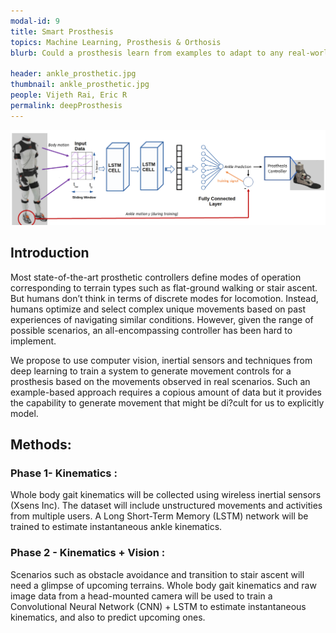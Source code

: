 ```yaml
---
modal-id: 9
title: Smart Prosthesis
topics: Machine Learning, Prosthesis & Orthosis
blurb: Could a prosthesis learn from examples to adapt to any real-world scenario, much like humans do? Such a self-driving prosthesis would be a radical shift from the current state of affairs where assistive devices operate under strict “modes” of operation with terrain specific movement profiles. 

header: ankle_prosthetic.jpg
thumbnail: ankle_prosthetic.jpg
people: Vijeth Rai, Eric R
permalink: deepProsthesis
---
```

![lstm_arch](/img/portfolio/Architecture.png)


## Introduction
Most state-of-the-art prosthetic controllers define modes of operation corresponding to terrain types such as flat-ground walking or stair ascent. But humans don’t think in terms of discrete modes for locomotion. Instead, humans optimize and select complex unique movements based on past experiences of navigating similar conditions. However, given the range of possible scenarios, an all-encompassing controller has been hard to implement.

We propose to use computer vision, inertial sensors and techniques from deep learning to train a system to generate movement controls for a prosthesis based on the movements observed in real scenarios. Such an example-based approach requires a copious amount of data but it provides the capability to generate movement that might be di?cult for us to explicitly model.

## Methods:	 	 	
### Phase 1- Kinematics :
Whole body gait kinematics will be collected using wireless inertial sensors (Xsens Inc). The dataset will include unstructured movements and activities from multiple users. A Long Short-Term Memory (LSTM) network will be trained to estimate instantaneous ankle kinematics.

### Phase 2 - Kinematics + Vision :
Scenarios such as obstacle avoidance and transition to stair ascent will need a glimpse of upcoming terrains. Whole body gait kinematics and raw image data from a head-mounted camera will be used to train a Convolutional Neural Network (CNN) + LSTM to estimate instantaneous kinematics, and also to predict upcoming ones.


